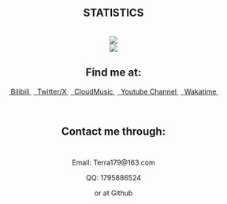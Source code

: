 <!---
xzadudu179/xzadudu179 is a ✨ special ✨ repository because its `README.md` (this file) appears on your GitHub profile.
You can click the Preview link to take a look at your changes.
--->

<h2 align="center" class="info"> STATISTICS </h2>
<br>
<div align="center">
  <a href="#">
    <img src="https://github-readme-stats.vercel.app/api?username=xzadudu179&bg_color=0D1117&show_icons=true&border_radius=5&border_color=77abea&text_color=dedede&rank_icon=github&title_color=5585fe&ring_color=5585fe&hide_border=true" />
</a>
</div>

<div align="center">
  <a href="https://wakatime.com/@xzadudu179">
    <img align="center" src="https://github-readme-stats.vercel.app/api/wakatime?username=@xzadudu179&bg_color=0D1117&border_color=77abea&text_color=dedede&title_color=dedede&layout=compact&hide_border=true&hide_title=true" />  
</a>
  <p>
    <h2>Find me at: <br></h2>
    <a href="https://space.bilibili.com/70738350?spm_id_from=333.788.0.0">&nbspBilibili&nbsp</a>
    <a href="https://twitter.com/xzadudu179">&nbsp&nbspTwitter/X&nbsp</a>
    <a href="https://music.163.com/#/user/home?id=318786091">&nbsp&nbspCloudMusic&nbsp</a>
    <a href="https://www.youtube.com/channel/UCQVFa42_lhkmYlfog1B2_Wg">&nbsp&nbspYoutube Channel&nbsp</a>
    <a href="https://wakatime.com/@xzadudu179">&nbsp&nbspWakatime&nbsp</a>
  </p>
</div>
<div align="center">
  <br>
  <h2>Contact me through:<br><br></h2>
  <p>Email: Terra179@163.com<br></p>
  <p>QQ: 1795886524<br></p>
  <p>or at Github</p>
</div>


